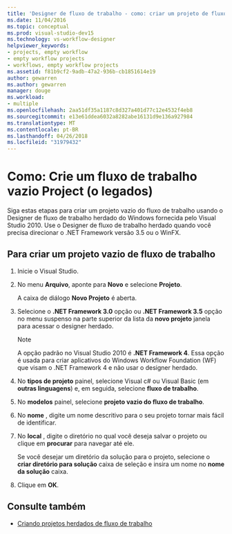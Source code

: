 ```yaml
---
title: 'Designer de fluxo de trabalho - como: criar um projeto de fluxo de trabalho (legados)'
ms.date: 11/04/2016
ms.topic: conceptual
ms.prod: visual-studio-dev15
ms.technology: vs-workflow-designer
helpviewer_keywords:
- projects, empty workflow
- empty workflow projects
- workflows, empty workflow projects
ms.assetid: f81b9cf2-9adb-47a2-936b-cb1851614e19
author: gewarren
ms.author: gewarren
manager: douge
ms.workload:
- multiple
ms.openlocfilehash: 2aa51df35a1187c8d327a401d77c12e4532f4eb8
ms.sourcegitcommit: e13e61ddea6032a8282abe16131d9e136a927984
ms.translationtype: MT
ms.contentlocale: pt-BR
ms.lasthandoff: 04/26/2018
ms.locfileid: "31979432"
---
```

# <a name="how-to-create-an-empty-workflow-project-legacy"></a>Como: Crie um fluxo de trabalho vazio Project (o legados)

Siga estas etapas para criar um projeto vazio do fluxo de trabalho usando o Designer de fluxo de trabalho herdado do Windows fornecida pelo Visual Studio 2010. Use o Designer de fluxo de trabalho herdado quando você precisa direcionar o .NET Framework versão 3.5 ou o WinFX.

## <a name="to-create-an-empty-workflow-project"></a>Para criar um projeto vazio de fluxo de trabalho

1.  Inicie o Visual Studio.

2.  No menu **Arquivo**, aponte para **Novo** e selecione **Projeto**.

     A caixa de diálogo **Novo Projeto** é aberta.

3.  Selecione o **.NET Framework 3.0** opção ou **.NET Framework 3.5** opção no menu suspenso na parte superior da lista da **novo projeto** janela para acessar o designer herdado.

    > [!NOTE]
    > A opção padrão no Visual Studio 2010 é **.NET Framework 4**. Essa opção é usada para criar aplicativos do Windows Workflow Foundation (WF) que visam o .NET Framework 4 e não usar o designer herdado.

4.  No **tipos de projeto** painel, selecione Visual c# ou Visual Basic (em **outras linguagens**) e, em seguida, selecione **fluxo de trabalho**.

5.  No **modelos** painel, selecione **projeto vazio do fluxo de trabalho**.

6.  No **nome** , digite um nome descritivo para o seu projeto tornar mais fácil de identificar.

7.  No **local** , digite o diretório no qual você deseja salvar o projeto ou clique em **procurar** para navegar até ele.

     Se você desejar um diretório da solução para o projeto, selecione o **criar diretório para solução** caixa de seleção e insira um nome no **nome da solução** caixa.

8.  Clique em **OK**.

## <a name="see-also"></a>Consulte também

- [Criando projetos herdados de fluxo de trabalho](../workflow-designer/creating-legacy-workflow-projects.md)